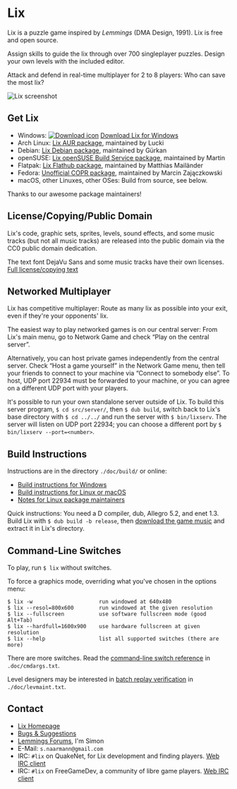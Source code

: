 Lix
===

Lix is a puzzle game inspired by *Lemmings* (DMA Design, 1991).
Lix is free and open source.

Assign skills to guide the lix through over 700 singleplayer puzzles.
Design your own levels with the included editor.

Attack and defend in real-time multiplayer for 2 to 8 players:
Who can save the most lix?

![Lix screenshot](https://lixgame.com/img/lix-d-screenshot.png)

Get Lix
-------

* Windows:
    [![Download icon](https://lixgame.com/img/download-icon.png)](https://github.com/SimonN/LixD/releases)
    [Download Lix for Windows](https://github.com/SimonN/LixD/releases)
* Arch Linux: [Lix AUR
    package](https://aur.archlinux.org/packages/lix/),
    maintained by Lucki
* Debian: [Lix Debian
    package](https://packages.debian.org/stable/source/lix),
    maintained by Gürkan
* openSUSE: [Lix openSUSE Build Service
    package](https://build.opensuse.org/package/show/games/lix),
    maintained by Martin
* Flatpak: [Lix Flathub
    package](https://flathub.org/apps/details/com.lixgame.Lix),
    maintained by Matthias Mailänder
* Fedora: [Unofficial COPR package](https://copr.fedorainfracloud.org/coprs/szpak/lix/),
    maintained by Marcin Zajączkowski
* macOS, other Linuxes, other OSes: Build from source, see below.

Thanks to our awesome package maintainers!

License/Copying/Public Domain
-----------------------------

Lix's code, graphic sets, sprites, levels, sound effects, and some music
tracks (but not all music tracks) are released into the public domain
via the CC0 public domain dedication.

The text font DejaVu Sans and some music tracks have their own licenses.
[Full license/copying
text](https://raw.githubusercontent.com/SimonN/LixD/master/doc/copying.txt)

Networked Multiplayer
---------------------

Lix has competitive multiplayer: Route as many lix as possible into your exit,
even if they're your opponents' lix.

The easiest way to play networked games is on our central server: From
Lix's main menu, go to Network Game and check “Play on the central server”.

Alternatively, you can host private games independently from the central
server. Check “Host a game yourself” in the Network Game menu, then tell
your friends to connect to your machine via “Connect to somebody else”.
To host, UDP port 22934 must be forwarded to your machine, or you can agree
on a different UDP port with your players.

It's possible to run your own standalone server outside of Lix.
To build this server program, `$ cd src/server/`, then `$ dub build`,
switch back to Lix's base directory with `$ cd ../../` and run the server
with `$ bin/lixserv`. The server will listen on UDP port 22934; you can choose
a different port by `$ bin/lixserv --port=<number>`.

Build Instructions
------------------

Instructions are in the directory `./doc/build/` or online:

* [Build instructions for Windows](
https://raw.githubusercontent.com/SimonN/LixD/master/doc/build/win64.txt)
* [Build instructions for Linux or macOS](
https://github.com/SimonN/LixD/blob/master/doc/build/linux.md)
* [Notes for Linux package maintainers](
https://raw.githubusercontent.com/SimonN/LixD/master/doc/build/package.txt)

Quick instructions: You need a D compiler, dub, Allegro 5.2, and enet 1.3.
Build Lix with `$ dub build -b release`, then
[download the game music](https://www.lixgame.com/dow/lix-music.zip)
and extract it in Lix's directory.

Command-Line Switches
---------------------

To play, run `$ lix` without switches.

To force a graphics mode, overriding what you've chosen in the options menu:

    $ lix -w                     run windowed at 640x480
    $ lix --resol=800x600        run windowed at the given resolution
    $ lix --fullscreen           use software fullscreen mode (good Alt+Tab)
    $ lix --hardfull=1600x900    use hardware fullscreen at given resolution
    $ lix --help                 list all supported switches (there are more)

There are more switches. Read the [command-line switch reference](
https://raw.githubusercontent.com/SimonN/LixD/master/doc/cmdargs.txt)
in `.doc/cmdargs.txt`.

Level designers may be interested in
[batch replay verification](
https://raw.githubusercontent.com/SimonN/LixD/master/doc/levmaint.txt)
in `./doc/levmaint.txt`.

Contact
-------

* [Lix Homepage](https://www.lixgame.com)
* [Bugs & Suggestions](https://github.com/SimonN/LixD/issues)
* [Lemmings Forums](https://www.lemmingsforums.net/index.php?board=8.0),
    I'm Simon
* E-Mail: `s.naarmann@gmail.com`
* IRC: `#lix` on QuakeNet, for Lix development and finding players.
    [Web IRC client](https://webchat.quakenet.org/?channels=lix)
* IRC: `#lix` on FreeGameDev, a community of libre game players.
    [Web IRC client](https://freegamedev.net/irc/#lix)
